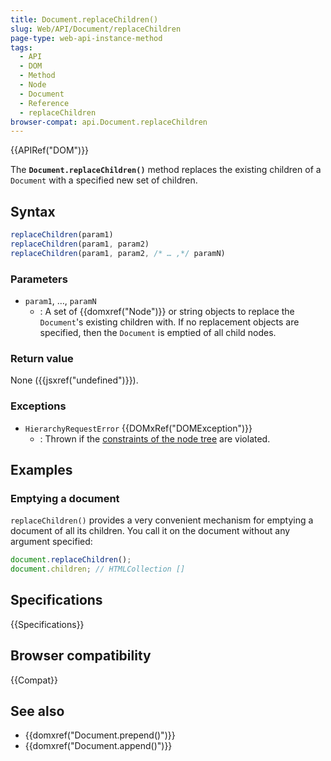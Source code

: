 ```yaml
---
title: Document.replaceChildren()
slug: Web/API/Document/replaceChildren
page-type: web-api-instance-method
tags:
  - API
  - DOM
  - Method
  - Node
  - Document
  - Reference
  - replaceChildren
browser-compat: api.Document.replaceChildren
---
```


{{APIRef("DOM")}}

The **`Document.replaceChildren()`** method replaces the
existing children of a `Document` with a specified new set of children.

## Syntax

```js
replaceChildren(param1)
replaceChildren(param1, param2)
replaceChildren(param1, param2, /* … ,*/ paramN)
```

### Parameters

- `param1`, …, `paramN`
  - : A set of {{domxref("Node")}} or string objects to replace the
    `Document`'s existing children with. If no replacement objects are
    specified, then the `Document` is emptied of all child nodes.

### Return value

None ({{jsxref("undefined")}}).

### Exceptions

- `HierarchyRequestError` {{DOMxRef("DOMException")}}
  - : Thrown if the [constraints of the node tree](https://dom.spec.whatwg.org/#concept-node-tree) are violated.

## Examples

### Emptying a document

`replaceChildren()` provides a very convenient mechanism for emptying a document
of all its children. You call it on the document without any argument specified:

```js
document.replaceChildren();
document.children; // HTMLCollection []
```

## Specifications

{{Specifications}}

## Browser compatibility

{{Compat}}

## See also

- {{domxref("Document.prepend()")}}
- {{domxref("Document.append()")}}
